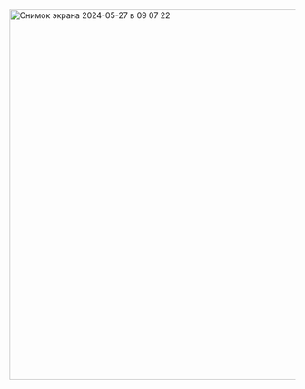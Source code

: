 <img width="652" alt="Снимок экрана 2024-05-27 в 09 07 22" src="https://github.com/Irinarh13/project7/assets/158996480/8da4cc29-6dc5-4d2f-b71b-85f9f9937a76">
